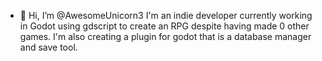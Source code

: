 - 👋 Hi, I’m @AwesomeUnicorn3
  I'm an indie developer currently working in Godot using gdscript to create an RPG despite having made 0 other games.
  I'm also creating a plugin for godot that is a database manager and save tool.  

<!---
AwesomeUnicorn3/AwesomeUnicorn3 is a ✨ special ✨ repository because its `README.md` (this file) appears on your GitHub profile.
You can click the Preview link to take a look at your changes.
--->
